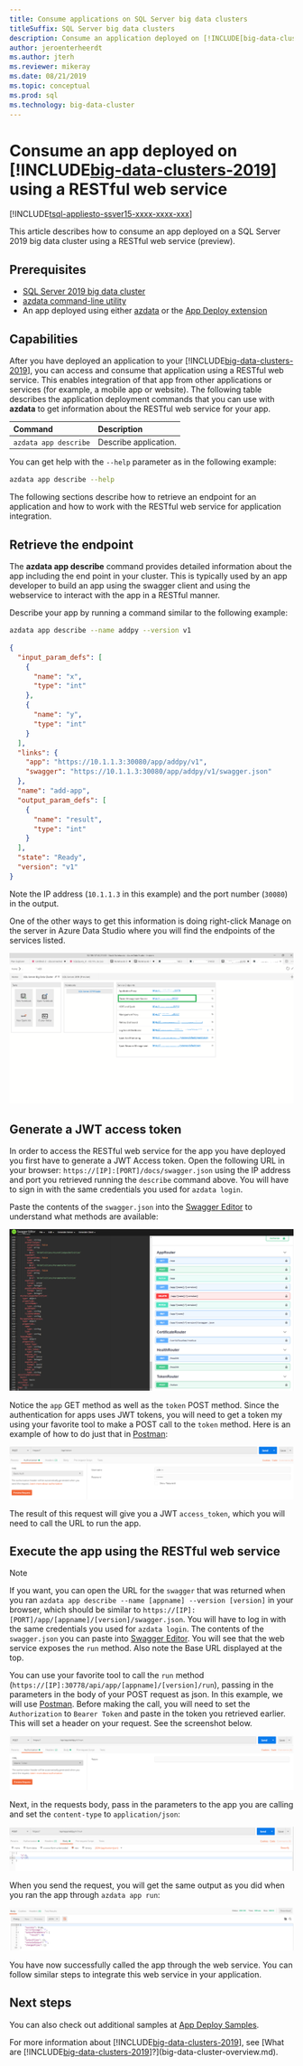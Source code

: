 ```yaml
---
title: Consume applications on SQL Server big data clusters
titleSuffix: SQL Server big data clusters
description: Consume an application deployed on [!INCLUDE[big-data-clusters-2019](../includes/ssbigdataclusters-ver15.md)] using a RESTful web service (preview).
author: jeroenterheerdt
ms.author: jterh
ms.reviewer: mikeray
ms.date: 08/21/2019
ms.topic: conceptual
ms.prod: sql
ms.technology: big-data-cluster
---
```


# Consume an app deployed on [!INCLUDE[big-data-clusters-2019](../includes/ssbigdataclusters-ss-nover.md)] using a RESTful web service

[!INCLUDE[tsql-appliesto-ssver15-xxxx-xxxx-xxx](../includes/tsql-appliesto-ssver15-xxxx-xxxx-xxx.md)]

This article describes how to consume an app deployed on a SQL Server 2019 big data cluster using a RESTful web service (preview).

## Prerequisites

- [SQL Server 2019 big data cluster](deployment-guidance.md)
- [azdata command-line utility](deploy-install-azdata.md)
- An app deployed using either [azdata](big-data-cluster-create-apps.md) or the [App Deploy extension](app-deployment-extension.md)

## Capabilities

After you have deployed an application to your [!INCLUDE[big-data-clusters-2019](../includes/ssbigdataclusters-ver15.md)], you can access and consume that application using a RESTful web service. This enables integration of that app from other applications or services (for example, a mobile app or website). The following table describes the application deployment commands that you can use with **azdata** to get information about the RESTful web service for your app.

|Command |Description |
|:---|:---|
|`azdata app describe` | Describe application. |

You can get help with the `--help` parameter as in the following example:

```bash
azdata app describe --help
```

The following sections describe how to retrieve an endpoint for an application and how to work with the RESTful web service for application integration.

## Retrieve the endpoint

The **azdata app describe** command provides detailed information about the app including the end point in your cluster. This is typically used by an app developer to build an app using the swagger client and using the webservice to interact with the app in a RESTful manner.

Describe your app by running a command similar to the following example:

```bash
azdata app describe --name addpy --version v1
```

```json
{
  "input_param_defs": [
    {
      "name": "x",
      "type": "int"
    },
    {
      "name": "y",
      "type": "int"
    }
  ],
  "links": {
    "app": "https://10.1.1.3:30080/app/addpy/v1",
    "swagger": "https://10.1.1.3:30080/app/addpy/v1/swagger.json"
  },
  "name": "add-app",
  "output_param_defs": [
    {
      "name": "result",
      "type": "int"
    }
  ],
  "state": "Ready",
  "version": "v1"
}
```

Note the IP address (`10.1.1.3` in this example) and the port number (`30080`) in the output.

One of the other ways to get this information is doing right-click Manage on the server in Azure Data Studio where you will find the endpoints of the services listed.

![ADS End Point](media/big-data-cluster-consume-apps/ads_end_point.png)

## Generate a JWT access token

In order to access the RESTful web service for the app you have deployed you first have to generate a JWT Access token. Open the following URL in your browser: `https://[IP]:[PORT]/docs/swagger.json` using the IP address and port you retrieved running the `describe` command above. You will have to sign in with the same credentials you used for `azdata login`.

Paste the contents of the `swagger.json` into the [Swagger Editor](https://editor.swagger.io) to understand what methods are available:

![API Swagger](media/big-data-cluster-consume-apps/api_swagger.png)

Notice the `app` GET method as well as the `token` POST method. Since the authentication for apps uses JWT tokens, you will need to get a token my using your favorite tool to make a POST call to the `token` method. Here is an example of how to do just that in [Postman](https://www.getpostman.com/):

![Postman Token](media/big-data-cluster-consume-apps/postman_token.png)

The result of this request will give you a JWT `access_token`, which you will need to call the URL to run the app.

## Execute the app using the RESTful web service

> [!NOTE]
> If you want, you can open the URL for the `swagger` that was returned when you ran `azdata app describe --name [appname] --version [version]` in your browser, which should be similar to `https://[IP]:[PORT]/app/[appname]/[version]/swagger.json`. You will have to log in with the same credentials you used for `azdata login`. The contents of the `swagger.json` you can paste into [Swagger Editor](https://editor.swagger.io). You will see that the web service exposes the `run` method. Also note the Base URL displayed at the top.

You can use your favorite tool to call the `run` method (`https://[IP]:30778/api/app/[appname]/[version]/run`), passing in the parameters in the body of your POST request as json. In this example, we will use [Postman](https://www.getpostman.com/). Before making the call, you will need to set the `Authorization` to `Bearer Token` and paste in the token you retrieved earlier. This will set a header on your request. See the screenshot below.

![Postman Run Headers](media/big-data-cluster-consume-apps/postman_run_1.png)

Next, in the requests body, pass in the parameters to the app you are calling and set the `content-type` to `application/json`:

![Postman Run Body](media/big-data-cluster-consume-apps/postman_run_2.png)

When you send the request, you will get the same output as you did when you ran the app through `azdata app run`:

![Postman Run Result](media/big-data-cluster-consume-apps/postman_result.png)

You have now successfully called the app through the web service. You can follow similar steps to integrate this web service in your application.

## Next steps

You can also check out additional samples at [App Deploy Samples](https://aka.ms/sql-app-deploy).

For more information about [!INCLUDE[big-data-clusters-2019](../includes/ssbigdataclusters-ss-nover.md)], see [What are [!INCLUDE[big-data-clusters-2019](../includes/ssbigdataclusters-ver15.md)]?](big-data-cluster-overview.md).
